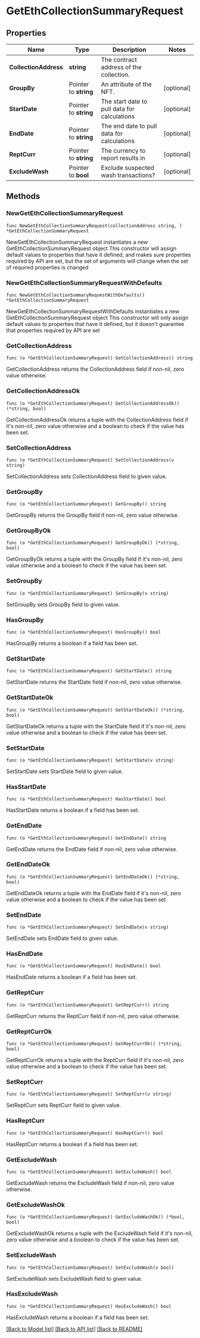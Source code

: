 # GetEthCollectionSummaryRequest

## Properties

Name | Type | Description | Notes
------------ | ------------- | ------------- | -------------
**CollectionAddress** | **string** | The contract address of the collection. | 
**GroupBy** | Pointer to **string** | An attribute of the NFT. | [optional] 
**StartDate** | Pointer to **string** | The start date to pull data for calculations | [optional] 
**EndDate** | Pointer to **string** | The end date to pull data for calculations | [optional] 
**ReptCurr** | Pointer to **string** | The currency to report results in | [optional] 
**ExcludeWash** | Pointer to **bool** | Exclude suspected wash transactions? | [optional] 

## Methods

### NewGetEthCollectionSummaryRequest

`func NewGetEthCollectionSummaryRequest(collectionAddress string, ) *GetEthCollectionSummaryRequest`

NewGetEthCollectionSummaryRequest instantiates a new GetEthCollectionSummaryRequest object
This constructor will assign default values to properties that have it defined,
and makes sure properties required by API are set, but the set of arguments
will change when the set of required properties is changed

### NewGetEthCollectionSummaryRequestWithDefaults

`func NewGetEthCollectionSummaryRequestWithDefaults() *GetEthCollectionSummaryRequest`

NewGetEthCollectionSummaryRequestWithDefaults instantiates a new GetEthCollectionSummaryRequest object
This constructor will only assign default values to properties that have it defined,
but it doesn't guarantee that properties required by API are set

### GetCollectionAddress

`func (o *GetEthCollectionSummaryRequest) GetCollectionAddress() string`

GetCollectionAddress returns the CollectionAddress field if non-nil, zero value otherwise.

### GetCollectionAddressOk

`func (o *GetEthCollectionSummaryRequest) GetCollectionAddressOk() (*string, bool)`

GetCollectionAddressOk returns a tuple with the CollectionAddress field if it's non-nil, zero value otherwise
and a boolean to check if the value has been set.

### SetCollectionAddress

`func (o *GetEthCollectionSummaryRequest) SetCollectionAddress(v string)`

SetCollectionAddress sets CollectionAddress field to given value.


### GetGroupBy

`func (o *GetEthCollectionSummaryRequest) GetGroupBy() string`

GetGroupBy returns the GroupBy field if non-nil, zero value otherwise.

### GetGroupByOk

`func (o *GetEthCollectionSummaryRequest) GetGroupByOk() (*string, bool)`

GetGroupByOk returns a tuple with the GroupBy field if it's non-nil, zero value otherwise
and a boolean to check if the value has been set.

### SetGroupBy

`func (o *GetEthCollectionSummaryRequest) SetGroupBy(v string)`

SetGroupBy sets GroupBy field to given value.

### HasGroupBy

`func (o *GetEthCollectionSummaryRequest) HasGroupBy() bool`

HasGroupBy returns a boolean if a field has been set.

### GetStartDate

`func (o *GetEthCollectionSummaryRequest) GetStartDate() string`

GetStartDate returns the StartDate field if non-nil, zero value otherwise.

### GetStartDateOk

`func (o *GetEthCollectionSummaryRequest) GetStartDateOk() (*string, bool)`

GetStartDateOk returns a tuple with the StartDate field if it's non-nil, zero value otherwise
and a boolean to check if the value has been set.

### SetStartDate

`func (o *GetEthCollectionSummaryRequest) SetStartDate(v string)`

SetStartDate sets StartDate field to given value.

### HasStartDate

`func (o *GetEthCollectionSummaryRequest) HasStartDate() bool`

HasStartDate returns a boolean if a field has been set.

### GetEndDate

`func (o *GetEthCollectionSummaryRequest) GetEndDate() string`

GetEndDate returns the EndDate field if non-nil, zero value otherwise.

### GetEndDateOk

`func (o *GetEthCollectionSummaryRequest) GetEndDateOk() (*string, bool)`

GetEndDateOk returns a tuple with the EndDate field if it's non-nil, zero value otherwise
and a boolean to check if the value has been set.

### SetEndDate

`func (o *GetEthCollectionSummaryRequest) SetEndDate(v string)`

SetEndDate sets EndDate field to given value.

### HasEndDate

`func (o *GetEthCollectionSummaryRequest) HasEndDate() bool`

HasEndDate returns a boolean if a field has been set.

### GetReptCurr

`func (o *GetEthCollectionSummaryRequest) GetReptCurr() string`

GetReptCurr returns the ReptCurr field if non-nil, zero value otherwise.

### GetReptCurrOk

`func (o *GetEthCollectionSummaryRequest) GetReptCurrOk() (*string, bool)`

GetReptCurrOk returns a tuple with the ReptCurr field if it's non-nil, zero value otherwise
and a boolean to check if the value has been set.

### SetReptCurr

`func (o *GetEthCollectionSummaryRequest) SetReptCurr(v string)`

SetReptCurr sets ReptCurr field to given value.

### HasReptCurr

`func (o *GetEthCollectionSummaryRequest) HasReptCurr() bool`

HasReptCurr returns a boolean if a field has been set.

### GetExcludeWash

`func (o *GetEthCollectionSummaryRequest) GetExcludeWash() bool`

GetExcludeWash returns the ExcludeWash field if non-nil, zero value otherwise.

### GetExcludeWashOk

`func (o *GetEthCollectionSummaryRequest) GetExcludeWashOk() (*bool, bool)`

GetExcludeWashOk returns a tuple with the ExcludeWash field if it's non-nil, zero value otherwise
and a boolean to check if the value has been set.

### SetExcludeWash

`func (o *GetEthCollectionSummaryRequest) SetExcludeWash(v bool)`

SetExcludeWash sets ExcludeWash field to given value.

### HasExcludeWash

`func (o *GetEthCollectionSummaryRequest) HasExcludeWash() bool`

HasExcludeWash returns a boolean if a field has been set.


[[Back to Model list]](../README.md#documentation-for-models) [[Back to API list]](../README.md#documentation-for-api-endpoints) [[Back to README]](../README.md)


